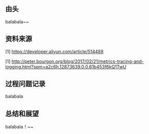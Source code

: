 ## 由头

balabala~~

## 资料来源

[1] https://developer.aliyun.com/article/514488

[1] http://peter.bourgon.org/blog/2017/02/21/metrics-tracing-and-logging.html?spm=a2c6h.12873639.0.0.61b453f6kQ1TwU






## 过程问题记录

balabala

## 总结和展望

balabala！~~